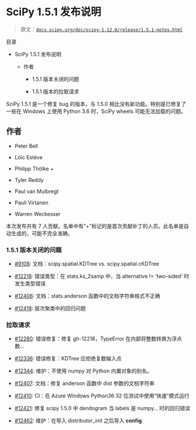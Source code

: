 # SciPy 1.5.1 发布说明

> 原文：[`docs.scipy.org/doc/scipy-1.12.0/release/1.5.1-notes.html`](https://docs.scipy.org/doc/scipy-1.12.0/release/1.5.1-notes.html)

目录

+   SciPy 1.5.1 发布说明

    +   作者

        +   1.5.1 版本关闭的问题

        +   1.5.1 版本的拉取请求

SciPy 1.5.1 是一个修复 bug 的版本，与 1.5.0 相比没有新功能。特别是已修复了一些在 Windows 上使用 Python 3.6 时，SciPy wheels 可能无法加载的问题。

## 作者

+   Peter Bell

+   Loïc Estève

+   Philipp Thölke +

+   Tyler Reddy

+   Paul van Mulbregt

+   Pauli Virtanen

+   Warren Weckesser

本次发布共有 7 人贡献。名单中有“+”标记的是首次贡献补丁的人员。此名单是自动生成的，可能不完全准确。

### 1.5.1 版本关闭的问题

+   [#9108](https://github.com/scipy/scipy/issues/9108): 文档：scipy.spatial.KDTree vs. scipy.spatial.cKDTree

+   [#12218](https://github.com/scipy/scipy/issues/12218): 错误类型：在 stats.ks_2samp 中，当 alternative != ‘two-sided’ 时发生类型错误

+   [#12406](https://github.com/scipy/scipy/issues/12406): 文档：stats.anderson 函数中的文档字符串格式不正确

+   [#12418](https://github.com/scipy/scipy/issues/12418): 层次聚类中的回归问题

### 拉取请求

+   [#12280](https://github.com/scipy/scipy/pull/12280): 错误修复：修复 gh-12218，TypeError 在内部将整数转换为浮点数…

+   [#12336](https://github.com/scipy/scipy/pull/12336): 错误修复：KDTree 应拒绝复数输入点

+   [#12344](https://github.com/scipy/scipy/pull/12344): 维护：不使用 numpy 对 Python 内置对象的别名。

+   [#12407](https://github.com/scipy/scipy/pull/12407): 文档：修复 anderson 函数中 dist 参数的文档字符串

+   [#12410](https://github.com/scipy/scipy/pull/12410): CI：在 Azure Windows Python36 32 位测试中使用“快速”模式运行

+   [#12421](https://github.com/scipy/scipy/pull/12421): 修复 scipy 1.5.0 中 dendogram 当 labels 是 numpy… 时的回归错误

+   [#12462](https://github.com/scipy/scipy/pull/12462): 维护：在导入 distributor_init 之后导入 __config__
